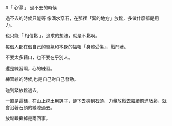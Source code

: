 #「 心得 」 過不去的時候

過不去的時候只能等
像滴水穿石，在那裡「緊的地方」放鬆，多做什麼都是用力。

也只能「 相信鬆 」，追求的想法，就是不鬆啊。

每個人都在個自己的習氣和本身的福報「身體受傷」，戰鬥著。

不要太多藉口，也不要在乎別人。

還是練習啊，心的練習。

練習鬆的時候,也是自己對自己發勁。

碰到緊放鬆過去。

一直是這樣，在山上挖土用鏟子，鏟下去碰到石頭，力量放鬆去繼續前進放鬆，就會沿著石頭的縫隙過去。

放鬆跟攤掉是兩回事。